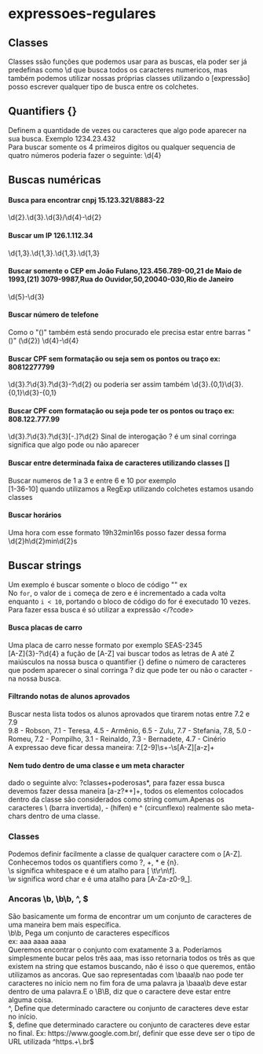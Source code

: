 # expressoes-regulares


## Classes  
Classes ssão funções que podemos usar para as buscas, ela poder ser já predefinas como \d que busca todos os caracteres numericos, mas também podemos utilizar nossas próprias classes utilizando o [expressão] posso escrever qualquer tipo de busca entre os colchetes.
## Quantifiers {}  
Definem a quantidade de vezes ou caracteres que algo pode aparecer na sua busca. Exemplo 1234.23.432  
Para buscar somente os 4 primeiros digitos ou qualquer sequencia de quatro números poderia fazer o seguinte: \d{4}


## Buscas numéricas
#### Busca para encontrar cnpj 15.123.321/8883-22  
\d{2}.\d{3}.\d{3}/\d{4}-\d{2}  
#### Buscar um IP 126.1.112.34  
\d{1,3}.\d{1,3}.\d{1,3}.\d{1,3}  
#### Buscar somente o CEP em João Fulano,123.456.789-00,21 de Maio de 1993,(21) 3079-9987,Rua do Ouvidor,50,20040-030,Rio de Janeiro  
\d{5}-\d{3}  
#### Buscar número de telefone  
Como o "()" também está sendo procurado ele precisa estar entre barras "\(\)" \(\d{2}\) \d{4}-\d{4}  
#### Buscar CPF sem formatação ou seja sem os pontos ou traço ex: 80812277799   
\d{3}.?\d{3}.?\d{3}-?\d{2} ou poderia ser assim também \d{3}.{0,1}\d{3}.{0,1}\d{3}-{0,1}  
#### Buscar CPF com formatação ou seja pode ter os pontos ou traço ex: 808.122.777.99  
\d{3}.?\d{3}.?\d{3}[-.]?\d{2} Sinal de interogação ? é um sinal corringa significa que algo pode ou não aparecer  
#### Buscar entre determinada faixa de caracteres utilizando classes []  
Buscar numeros de 1 a 3 e entre 6 e 10 por exemplo  
[1-36-10] quando utilizamos a RegExp utilizando colchetes estamos usando classes  
#### Buscar horários  
Uma hora com esse formato 19h32min16s posso fazer dessa forma  
\d{2}h\d{2}min\d{2}s


## Buscar strings  
Um exemplo é buscar somente o bloco de código "<code></code>" ex  
No <code>for</code>, o valor de <code>i</code> começa de zero e é incrementado a cada volta enquanto <code>i < 10</code>, portando o bloco de código do for é executado 10 vezes.  
Para fazer essa busca é só utilizar a expressão </?code>  
#### Busca placas de carro
Uma placa de carro nesse formato por exemplo SEAS-2345  
[A-Z]{3}-?\d{4} a fução de [A-Z] vai buscar todos as letras de A até Z maiúsculos na nossa busca o quantifier {} define o número de caracteres que podem aparecer o sinal corringa ? diz que pode ter ou não o caracter - na nossa busca.  
#### Filtrando notas de alunos aprovados  
Buscar nesta lista todos os alunos aprovados que tirarem notas entre 7.2 e 7.9  
9.8 - Robson, 7.1 - Teresa, 4.5 - Armênio, 6.5 - Zulu, 7.7 - Stefania, 7.8, 5.0 - Romeu, 7.2 - Pompilho, 3.1 - Reinaldo, 7.3 - Bernadete, 4.7 - Cinério  
A expressao deve ficar dessa maneira: 7.[2-9]\s+-\s[A-Z][a-z]+  
#### Nem tudo dentro de uma classe e um meta character  
dado o seguinte alvo: ?classes+poderosas*, para fazer essa busca devemos fazer dessa maneira [a-z?*+]+, todos os elementos colocados dentro da classe são considerados como string comum.Apenas os caracteres \ (barra invertida), - (hífen) e ^ (circunflexo) realmente são meta-chars dentro de uma classe.  
### Classes
Podemos definir facilmente a classe de qualquer caractere com o [A-Z].  
Conhecemos todos os quantifiers como ?, +, * e {n}.  
\s significa whitespace e é um atalho para [ \t\r\n\f].  
\w significa word char e é uma atalho para [A-Za-z0-9_].  
### Ancoras \b, \b\b, ^, $  
São basicamente um forma de encontrar um um conjunto de caracteres de uma maneira bem mais específica.  
\b\b, Pega um conjunto de caracteres específicos  
ex: aaa aaaa aaaa  
Queremos encontrar o conjunto com exatamente 3 a. Poderíamos simplesmente bucar pelos três aaa, mas isso retornaria todos os três as que existem na string que estamos buscando, não é isso o que queremos, então utilizamos as ancoras. Que sao representadas com \baaa\b nao pode ter caracteres no inicio nem no fim fora de uma palavra ja \baaa\b deve estar dentro de uma palavra.E o \B\B, diz que o caractere deve estar entre alguma coisa.  
^, Define que determinado caractere ou conjunto de caracteres deve estar no início.  
$, define que determinado caractere ou conjunto de caracteres deve estar no final.  
Ex: https://www.google.com.br/, definir que esse deve ser o tipo de URL utilizada  
^https.+\.br$